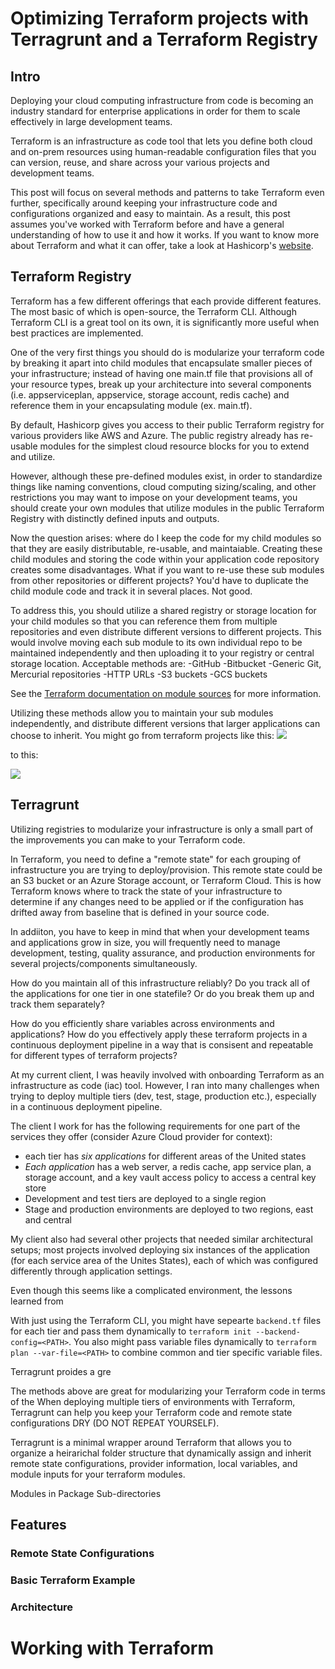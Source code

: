 # Optimizing Terraform projects with Terragrunt and a Terraform Registry

## Intro

Deploying your cloud computing infrastructure from code is becoming an industry standard for enterprise applications in order for them to scale effectively in large development teams.

Terraform  is an infrastructure as code tool that lets you define both cloud and on-prem resources using human-readable configuration files that you can version, reuse, and share across your various projects and development teams.

This post will focus on several methods and patterns to take Terraform even further, specifically around keeping your infrastructure code and configurations organized and easy to maintain. As a result, this post assumes you've worked with Terraform before and have a general understanding of how to use it and how it works. If you want to know more about Terraform and what it can offer, take a look at Hashicorp's [website]().


## Terraform Registry
Terraform has a few different offerings that each provide different features. The most basic of which is open-source, the Terraform CLI. Although Terraform CLI is a great tool on its own, it is significantly more useful when best practices are implemented. 

One of the very first things you should do is modularize your terraform code by breaking it apart into child modules that encapsulate smaller pieces of your infrastructure;  instead of having one main.tf file that provisions all of your resource types, break up your architecture into several components (i.e. appserviceplan, appservice, storage account, redis cache) and reference them in your encapsulating module (ex. main.tf). 

By default, Hashicorp gives you access to their public Terraform registry for various providers like AWS and Azure. The public registry already has re-usable modules for the simplest cloud resource blocks for you to extend and utilize.

However, although these pre-defined modules exist, in order to standardize things like naming conventions, cloud computing sizing/scaling, and other restrictions you may want to impose on your development teams, you should create your own modules that utilize modules in the public Terraform Registry with distinctly defined inputs and outputs.

Now the question arises: where do I keep the code for my child modules so that they are easily distributable, re-usable, and maintaiable. Creating these child modules and storing the code within your application code repository creates some disadvantages. What if you want to re-use these sub modules from other repositories or different projects? You'd have to duplicate the child module code and track it in several places. Not good.

To address this, you should utilize a shared registry or storage location for your child modules so that you can reference them from multiple repositories and even distribute different versions to different projects. This would involve moving each sub module to its own individual repo to be maintained independently and then uploading it to your registry or central storage location. Acceptable methods are:
-GitHub
-Bitbucket
-Generic Git, Mercurial repositories
-HTTP URLs
-S3 buckets
-GCS buckets

See the [Terraform documentation on module sources](https://www.terraform.io/language/modules/sources) for more information. 

Utilizing these methods allow you to maintain your sub modules independently, and distribute different versions that larger applications can choose to inherit. You might go from terraform projects like this:
![](./img/pre_modular.png)

to  this:

![](./img/modular.png)




## Terragrunt

Utilizing registries to modularize your infrastructure is only a small part of the improvements you can make to your Terraform code.

In Terraform, you need to define a "remote state" for each grouping of infrastructure you are trying to deploy/provision. This remote state could be an S3 bucket or an Azure Storage account, or Terraform Cloud. This is how Terraform knows where to track the state of your infrastructure to determine if any changes need to be applied or if the configuration has drifted away from baseline that is defined in your source code. 

In addiiton, you have to keep in mind that when your development teams and applications grow in size, you will frequently need to manage development, testing, quality assurance, and production environments for several projects/components simultaneously. 

How do you maintain all of this infrastructure reliably? Do you track all of the applications for one tier in one statefile? Or do you break them up and track them separately?

How do you efficiently share variables across environments and applications? How do you effectively apply these terraform projects in a continuous deployment pipeline in a way that is consisent and repeatable for different types of terraform projects?


At my current client, I was heavily involved with onboarding Terraform as an infrastructure as code (iac) tool. However, I ran into many challenges when trying to deploy multiple tiers (dev, test, stage, production etc.), especially in a continuous deployment pipeline.

The client I work for has the following requirements for one part of the services they offer (consider Azure Cloud provider for context):
- each tier has *six applications* for different areas of the United states
- *Each application* has a web server, a redis cache, app service plan, a storage account, and a key vault access policy to access a central key store
- Development and test tiers are deployed to a single region
- Stage and production environments are deployed to two regions, east and central

My client also had several other projects that needed similar architectural setups; most projects involved deploying six instances of the application (for each service area of the Unites States), each of which was configured differently through application settings.

Even though this seems like a complicated environment, the lessons learned from 



With just using the Terraform CLI, you might have sepearte ```backend.tf``` files for each tier and pass them dynamically to ```terraform init --backend-config=<PATH>```. You also might pass variable files dynamically to ```terraform plan --var-file=<PATH>``` to combine common and tier specific variable files. 

Terragrunt proides a gre

The methods above are great for modularizing your Terraform code in terms of the 
When deploying multiple tiers of environments with Terraform, Terragrunt can help you keep your Terraform code and remote state configurations DRY (DO NOT REPEAT YOURSELF).

Terragrunt is a minimal wrapper around Terraform that allows you to organize a heirarichal folder structure that dynamically assign and inherit remote state configurations, provider information, local variables, and module inputs for your terraform modules.


Modules in Package Sub-directories

##

## Features
### Remote State Configurations

### Basic Terraform Example




### Architecture

# Working with Terraform
